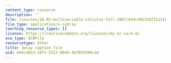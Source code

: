 ```yaml
---
content_type: resource
description: ''
file: /courses/18-02-multivariable-calculus-fall-2007/044c46b318f15212804d467893380cad_tYdoS0tkAHA.vtt
file_type: application/x-subrip
learning_resource_types: []
license: https://creativecommons.org/licenses/by-nc-sa/4.0/
ocw_type: OCWFile
resourcetype: Other
title: 3play caption file
uid: 044c46b3-18f1-5212-804d-467893380cad
---
```

